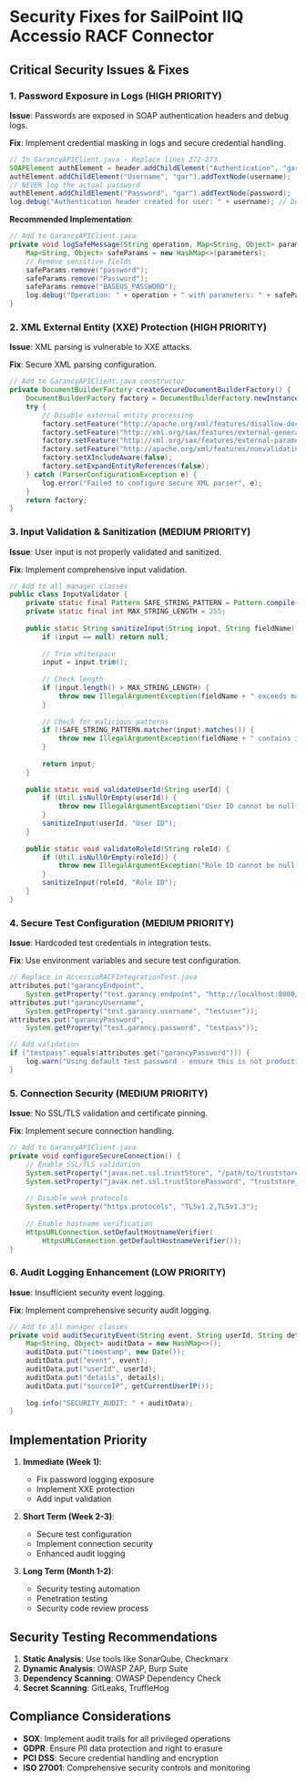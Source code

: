 # Security Fixes for SailPoint IIQ Accessio RACF Connector

## Critical Security Issues & Fixes

### 1. Password Exposure in Logs (HIGH PRIORITY)

**Issue**: Passwords are exposed in SOAP authentication headers and debug logs.

**Fix**: Implement credential masking in logs and secure credential handling.

```java
// In GarancyAPIClient.java - Replace lines 272-273
SOAPElement authElement = header.addChildElement("Authentication", "gar");
authElement.addChildElement("Username", "gar").addTextNode(username);
// NEVER log the actual password
authElement.addChildElement("Password", "gar").addTextNode(password);
log.debug("Authentication header created for user: " + username); // Don't log password
```

**Recommended Implementation**:
```java
// Add to GarancyAPIClient.java
private void logSafeMessage(String operation, Map<String, Object> parameters) {
    Map<String, Object> safeParams = new HashMap<>(parameters);
    // Remove sensitive fields
    safeParams.remove("password");
    safeParams.remove("Password");
    safeParams.remove("BASEUS_PASSWORD");
    log.debug("Operation: " + operation + " with parameters: " + safeParams);
}
```

### 2. XML External Entity (XXE) Protection (HIGH PRIORITY)

**Issue**: XML parsing is vulnerable to XXE attacks.

**Fix**: Secure XML parsing configuration.

```java
// Add to GarancyAPIClient.java constructor
private DocumentBuilderFactory createSecureDocumentBuilderFactory() {
    DocumentBuilderFactory factory = DocumentBuilderFactory.newInstance();
    try {
        // Disable external entity processing
        factory.setFeature("http://apache.org/xml/features/disallow-doctype-decl", true);
        factory.setFeature("http://xml.org/sax/features/external-general-entities", false);
        factory.setFeature("http://xml.org/sax/features/external-parameter-entities", false);
        factory.setFeature("http://apache.org/xml/features/nonvalidating/load-external-dtd", false);
        factory.setXIncludeAware(false);
        factory.setExpandEntityReferences(false);
    } catch (ParserConfigurationException e) {
        log.error("Failed to configure secure XML parser", e);
    }
    return factory;
}
```

### 3. Input Validation & Sanitization (MEDIUM PRIORITY)

**Issue**: User input is not properly validated and sanitized.

**Fix**: Implement comprehensive input validation.

```java
// Add to all manager classes
public class InputValidator {
    private static final Pattern SAFE_STRING_PATTERN = Pattern.compile("^[a-zA-Z0-9._@-]+$");
    private static final int MAX_STRING_LENGTH = 255;
    
    public static String sanitizeInput(String input, String fieldName) {
        if (input == null) return null;
        
        // Trim whitespace
        input = input.trim();
        
        // Check length
        if (input.length() > MAX_STRING_LENGTH) {
            throw new IllegalArgumentException(fieldName + " exceeds maximum length");
        }
        
        // Check for malicious patterns
        if (!SAFE_STRING_PATTERN.matcher(input).matches()) {
            throw new IllegalArgumentException(fieldName + " contains invalid characters");
        }
        
        return input;
    }
    
    public static void validateUserId(String userId) {
        if (Util.isNullOrEmpty(userId)) {
            throw new IllegalArgumentException("User ID cannot be null or empty");
        }
        sanitizeInput(userId, "User ID");
    }
    
    public static void validateRoleId(String roleId) {
        if (Util.isNullOrEmpty(roleId)) {
            throw new IllegalArgumentException("Role ID cannot be null or empty");
        }
        sanitizeInput(roleId, "Role ID");
    }
}
```

### 4. Secure Test Configuration (MEDIUM PRIORITY)

**Issue**: Hardcoded test credentials in integration tests.

**Fix**: Use environment variables and secure test configuration.

```java
// Replace in AccessioRACFIntegrationTest.java
attributes.put("garancyEndpoint", 
    System.getProperty("test.garancy.endpoint", "http://localhost:8080/mock-api"));
attributes.put("garancyUsername", 
    System.getProperty("test.garancy.username", "testuser"));
attributes.put("garancyPassword", 
    System.getProperty("test.garancy.password", "testpass"));

// Add validation
if ("testpass".equals(attributes.get("garancyPassword"))) {
    log.warn("Using default test password - ensure this is not production!");
}
```

### 5. Connection Security (MEDIUM PRIORITY)

**Issue**: No SSL/TLS validation and certificate pinning.

**Fix**: Implement secure connection handling.

```java
// Add to GarancyAPIClient.java
private void configureSecureConnection() {
    // Enable SSL/TLS validation
    System.setProperty("javax.net.ssl.trustStore", "/path/to/truststore.jks");
    System.setProperty("javax.net.ssl.trustStorePassword", "truststore_password");
    
    // Disable weak protocols
    System.setProperty("https.protocols", "TLSv1.2,TLSv1.3");
    
    // Enable hostname verification
    HttpsURLConnection.setDefaultHostnameVerifier(
        HttpsURLConnection.getDefaultHostnameVerifier());
}
```

### 6. Audit Logging Enhancement (LOW PRIORITY)

**Issue**: Insufficient security event logging.

**Fix**: Implement comprehensive security audit logging.

```java
// Add to all manager classes
private void auditSecurityEvent(String event, String userId, String details) {
    Map<String, Object> auditData = new HashMap<>();
    auditData.put("timestamp", new Date());
    auditData.put("event", event);
    auditData.put("userId", userId);
    auditData.put("details", details);
    auditData.put("sourceIP", getCurrentUserIP());
    
    log.info("SECURITY_AUDIT: " + auditData);
}
```

## Implementation Priority

1. **Immediate (Week 1)**:
   - Fix password logging exposure
   - Implement XXE protection
   - Add input validation

2. **Short Term (Week 2-3)**:
   - Secure test configuration
   - Implement connection security
   - Enhanced audit logging

3. **Long Term (Month 1-2)**:
   - Security testing automation
   - Penetration testing
   - Security code review process

## Security Testing Recommendations

1. **Static Analysis**: Use tools like SonarQube, Checkmarx
2. **Dynamic Analysis**: OWASP ZAP, Burp Suite
3. **Dependency Scanning**: OWASP Dependency Check
4. **Secret Scanning**: GitLeaks, TruffleHog

## Compliance Considerations

- **SOX**: Implement audit trails for all privileged operations
- **GDPR**: Ensure PII data protection and right to erasure
- **PCI DSS**: Secure credential handling and encryption
- **ISO 27001**: Comprehensive security controls and monitoring
